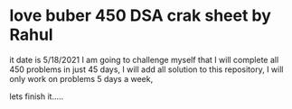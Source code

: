 # love buber 450 DSA crak sheet by Rahul
it date is 5/18/2021
I am going to challenge myself that I will complete all 450 problems in  just 45 days, I will add all solution to this repository,
I will only work on problems 5 days a week,


lets finish it.....
